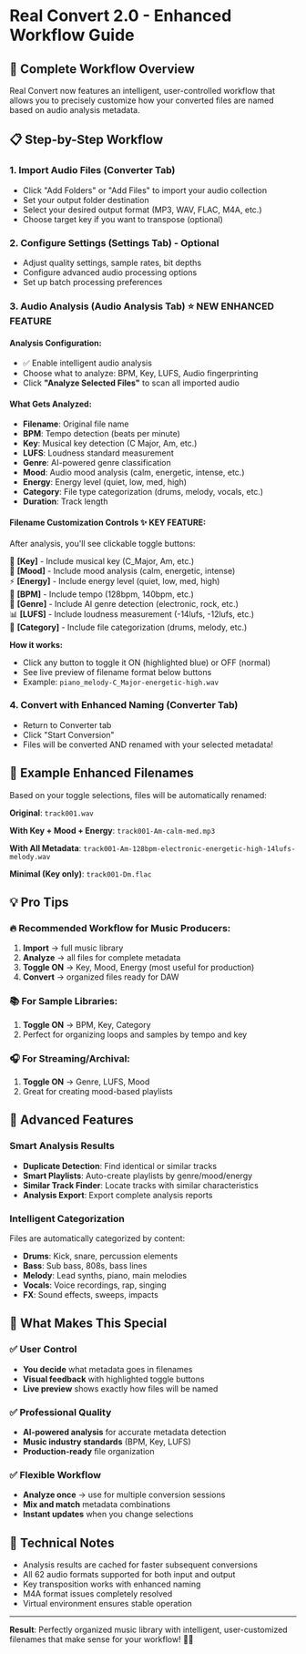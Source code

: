 # Real Convert 2.0 - Enhanced Workflow Guide

## 🎯 Complete Workflow Overview

Real Convert now features an intelligent, user-controlled workflow that allows you to precisely customize how your converted files are named based on audio analysis metadata.

## 📋 Step-by-Step Workflow

### 1. **Import Audio Files** (Converter Tab)
- Click "Add Folders" or "Add Files" to import your audio collection
- Set your output folder destination
- Select your desired output format (MP3, WAV, FLAC, M4A, etc.)
- Choose target key if you want to transpose (optional)

### 2. **Configure Settings** (Settings Tab) - Optional
- Adjust quality settings, sample rates, bit depths
- Configure advanced audio processing options
- Set up batch processing preferences

### 3. **Audio Analysis** (Audio Analysis Tab) ⭐ **NEW ENHANCED FEATURE**
#### Analysis Configuration:
- ✅ Enable intelligent audio analysis
- Choose what to analyze: BPM, Key, LUFS, Audio fingerprinting
- Click **"Analyze Selected Files"** to scan all imported audio

#### What Gets Analyzed:
- **Filename**: Original file name
- **BPM**: Tempo detection (beats per minute)
- **Key**: Musical key detection (C Major, Am, etc.)
- **LUFS**: Loudness standard measurement
- **Genre**: AI-powered genre classification
- **Mood**: Audio mood analysis (calm, energetic, intense, etc.)
- **Energy**: Energy level (quiet, low, med, high)
- **Category**: File type categorization (drums, melody, vocals, etc.)
- **Duration**: Track length

#### Filename Customization Controls ✨ **KEY FEATURE**:
After analysis, you'll see clickable toggle buttons:

🎹 **[Key]** - Include musical key (C_Major, Am, etc.)  
🎵 **[Mood]** - Include mood analysis (calm, energetic, intense)  
⚡ **[Energy]** - Include energy level (quiet, low, med, high)  
🥁 **[BPM]** - Include tempo (128bpm, 140bpm, etc.)  
🎼 **[Genre]** - Include AI genre detection (electronic, rock, etc.)  
📊 **[LUFS]** - Include loudness measurement (-14lufs, -12lufs, etc.)  
📁 **[Category]** - Include file categorization (drums, melody, etc.)  

**How it works:**
- Click any button to toggle it ON (highlighted blue) or OFF (normal)
- See live preview of filename format below buttons
- Example: `piano_melody-C_Major-energetic-high.wav`

### 4. **Convert with Enhanced Naming** (Converter Tab)
- Return to Converter tab
- Click "Start Conversion"
- Files will be converted AND renamed with your selected metadata!

## 🎯 Example Enhanced Filenames

Based on your toggle selections, files will be automatically renamed:

**Original**: `track001.wav`

**With Key + Mood + Energy**: `track001-Am-calm-med.mp3`

**With All Metadata**: `track001-Am-128bpm-electronic-energetic-high-14lufs-melody.wav`

**Minimal (Key only)**: `track001-Dm.flac`

## 💡 Pro Tips

### 🔥 **Recommended Workflow for Music Producers:**
1. **Import** → full music library
2. **Analyze** → all files for complete metadata
3. **Toggle ON** → Key, Mood, Energy (most useful for production)
4. **Convert** → organized files ready for DAW

### 📚 **For Sample Libraries:**
1. **Toggle ON** → BPM, Key, Category 
2. Perfect for organizing loops and samples by tempo and key

### 🎧 **For Streaming/Archival:**
1. **Toggle ON** → Genre, LUFS, Mood
2. Great for creating mood-based playlists

## 🚀 Advanced Features

### Smart Analysis Results
- **Duplicate Detection**: Find identical or similar tracks
- **Smart Playlists**: Auto-create playlists by genre/mood/energy
- **Similar Track Finder**: Locate tracks with similar characteristics
- **Analysis Export**: Export complete analysis reports

### Intelligent Categorization
Files are automatically categorized by content:
- **Drums**: Kick, snare, percussion elements
- **Bass**: Sub bass, 808s, bass lines  
- **Melody**: Lead synths, piano, main melodies
- **Vocals**: Voice recordings, rap, singing
- **FX**: Sound effects, sweeps, impacts

## 🎉 What Makes This Special

### ✅ **User Control**
- **You decide** what metadata goes in filenames
- **Visual feedback** with highlighted toggle buttons
- **Live preview** shows exactly how files will be named

### ✅ **Professional Quality**
- **AI-powered analysis** for accurate metadata detection
- **Music industry standards** (BPM, Key, LUFS)
- **Production-ready** file organization

### ✅ **Flexible Workflow**
- **Analyze once** → use for multiple conversion sessions
- **Mix and match** metadata combinations
- **Instant updates** when you change selections

## 🔧 Technical Notes

- Analysis results are cached for faster subsequent conversions
- All 62 audio formats supported for both input and output
- Key transposition works with enhanced naming
- M4A format issues completely resolved
- Virtual environment ensures stable operation

---

**Result**: Perfectly organized music library with intelligent, user-customized filenames that make sense for your workflow! 🎵✨